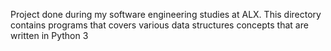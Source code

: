 Project done during my software engineering studies at ALX. This directory contains programs that covers various data structures concepts that are written in Python 3
